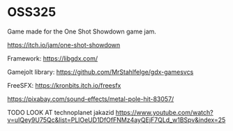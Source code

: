 # OSS325

Game made for the One Shot Showdown game jam.

https://itch.io/jam/one-shot-showdown

Framework: https://libgdx.com/

Gamejolt library: https://github.com/MrStahlfelge/gdx-gamesvcs

FreeSFX: https://kronbits.itch.io/freesfx

https://pixabay.com/sound-effects/metal-pole-hit-83057/

TODO LOOK AT
technoplanet
jakazid
https://www.youtube.com/watch?v=uIQey9U75Qc&list=PLlOeUD1DfOfFNMz4ayQEjF7QLd_w1BSpv&index=25
